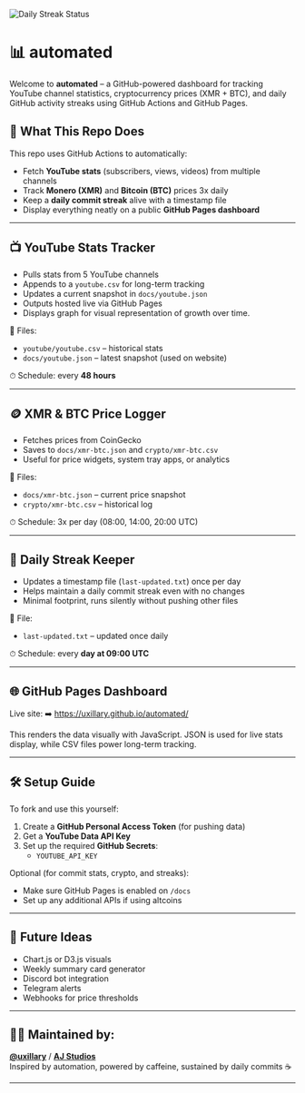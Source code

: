 
![Daily Streak Status](https://github.com/uxillary/automated/actions/workflows/daily.yml/badge.svg)

# 📊 automated

Welcome to **automated** – a GitHub-powered dashboard for tracking YouTube channel statistics, cryptocurrency prices (XMR + BTC), and daily GitHub activity streaks using GitHub Actions and GitHub Pages.

## 🔧 What This Repo Does

This repo uses GitHub Actions to automatically:
- Fetch **YouTube stats** (subscribers, views, videos) from multiple channels
- Track **Monero (XMR)** and **Bitcoin (BTC)** prices 3x daily
- Keep a **daily commit streak** alive with a timestamp file
- Display everything neatly on a public **GitHub Pages dashboard**

---

## 📺 YouTube Stats Tracker

- Pulls stats from 5 YouTube channels
- Appends to a `youtube.csv` for long-term tracking
- Updates a current snapshot in `docs/youtube.json`
- Outputs hosted live via GitHub Pages
- Displays graph for visual representation of growth over time.

📁 Files:
- `youtube/youtube.csv` – historical stats
- `docs/youtube.json` – latest snapshot (used on website)

⏱ Schedule: every **48 hours**

---

## 🪙 XMR & BTC Price Logger

- Fetches prices from CoinGecko
- Saves to `docs/xmr-btc.json` and `crypto/xmr-btc.csv`
- Useful for price widgets, system tray apps, or analytics

📁 Files:
- `docs/xmr-btc.json` – current price snapshot
- `crypto/xmr-btc.csv` – historical log

⏱ Schedule: 3x per day (08:00, 14:00, 20:00 UTC)

---

## 📆 Daily Streak Keeper

- Updates a timestamp file (`last-updated.txt`) once per day
- Helps maintain a daily commit streak even with no changes
- Minimal footprint, runs silently without pushing other files

📁 File:
- `last-updated.txt` – updated once daily

⏱ Schedule: every **day at 09:00 UTC**

---

## 🌐 GitHub Pages Dashboard

Live site:
➡️ https://uxillary.github.io/automated/

This renders the data visually with JavaScript. JSON is used for live stats display, while CSV files power long-term tracking.

---

## 🛠️ Setup Guide

To fork and use this yourself:
1. Create a **GitHub Personal Access Token** (for pushing data)
2. Get a **YouTube Data API Key**
3. Set up the required **GitHub Secrets**:
   - `YOUTUBE_API_KEY`

Optional (for commit stats, crypto, and streaks):
- Make sure GitHub Pages is enabled on `/docs`
- Set up any additional APIs if using altcoins

---

## 🧠 Future Ideas

- Chart.js or D3.js visuals
- Weekly summary card generator
- Discord bot integration
- Telegram alerts
- Webhooks for price thresholds

---

## 👨‍💻 Maintained by:
[**@uxillary**](https://github.com/uxillary) / [**AJ Studios**](https://ajstudios.dev)  
Inspired by automation, powered by caffeine, sustained by daily commits ☕

---

